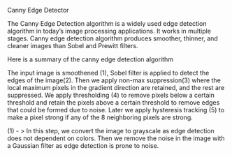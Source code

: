 Canny Edge Detector

The Canny Edge Detection algorithm is a widely used edge detection algorithm in today’s image processing applications. It works in multiple stages. Canny edge detection algorithm produces smoother, thinner, and cleaner images than Sobel and Prewitt filters.

Here is a summary of the canny edge detection algorithm

The input image is smoothened (1), Sobel filter is applied to detect the edges of the image(2). Then we apply non-max suppression(3) where the local maximum pixels in the gradient direction are retained, and the rest are suppressed. We apply thresholding (4) to remove pixels below a certain threshold and retain the pixels above a certain threshold to remove edges that could be formed due to noise. Later we apply hysteresis tracking (5) to make a pixel strong if any of the 8 neighboring pixels are strong.

(1) - > In this step, we convert the image to grayscale as edge detection does not dependent on colors. Then we remove the noise in the image with a Gaussian filter as edge detection is prone to noise. 